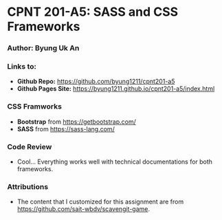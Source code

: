 # CPNT 201-A5: SASS and CSS Frameworks

### Author: Byung Uk An
### Links to:
  - **Github Repo:** https://github.com/byung1211/cpnt201-a5
  - **Github Pages Site:** https://byung1211.github.io/cpnt201-a5/index.html
  
### CSS Framworks

- **Bootstrap** from https://getbootstrap.com/
- **SASS** from https://sass-lang.com/

### Code Review
	
- Cool... Everything works well with technical documentations for both frameworks.

### Attributions

- The content that I customized for this assignment are from https://github.com/sait-wbdv/scavengit-game.
